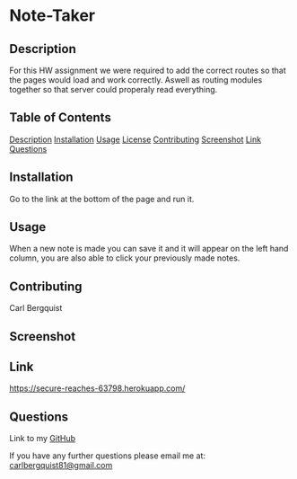 # Note-Taker

## Description

For this HW assignment we were required to add the correct routes so that the pages would load and work correctly. Aswell as routing modules together so that server could properaly read everything. 

## Table of Contents

[Description](#description)
[Installation](#installation)
[Usage](#usage)
[License](#license)
[Contributing](#contributing)
[Screenshot](#screenshot)
[Link](#Link)
[Questions](#questions)

## Installation

Go to the link at the bottom of the page and run it.

## Usage

When a new note is made you can save it and it will appear on the left hand column, you are also able to click your previously made notes.


## Contributing

Carl Bergquist

## Screenshot



## Link

https://secure-reaches-63798.herokuapp.com/

## Questions

Link to my [GitHub](https://github.com/CarlBergquist/)

If you have any further questions please email me at: carlbergquist81@gmail.com

